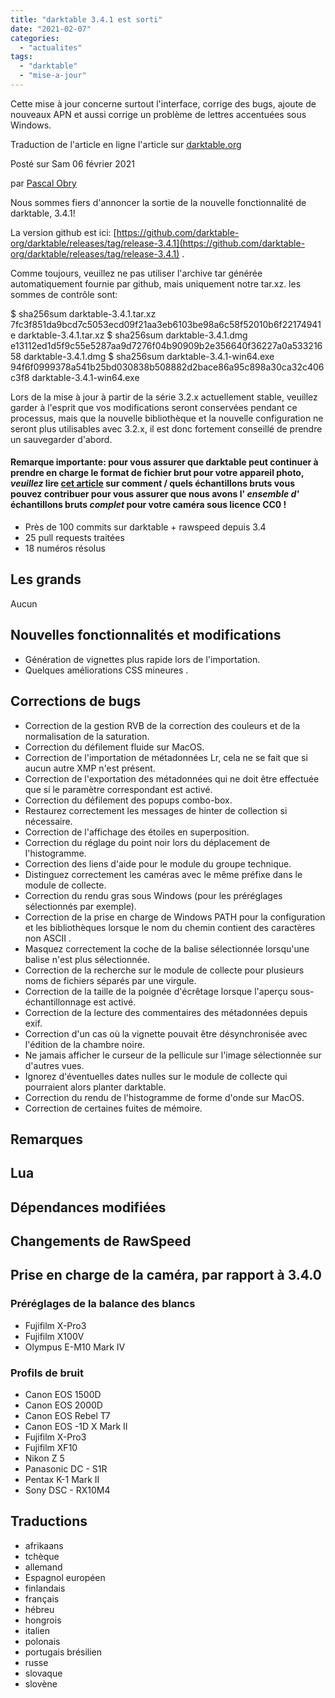 ```yaml
---
title: "darktable 3.4.1 est sorti"
date: "2021-02-07"
categories: 
  - "actualites"
tags: 
  - "darktable"
  - "mise-a-jour"
---
```


Cette mise à jour concerne surtout l'interface, corrige des bugs, ajoute de nouveaux APN et aussi corrige un problème de lettres accentuées sous Windows.

Traduction de l'article en ligne l'article sur [darktable.org](https://www.darktable.org/2021/02/darktable-341-released/)

Posté sur Sam 06 février 2021 

par [Pascal Obry](https://www.darktable.org/author/pascal-obry/)

Nous sommes fiers d'annoncer la sortie de la nouvelle fonctionnalité de darktable, 3.4.1!

La version github est ici: [https://github.com/darktable-org/darktable/releases/tag/release-3.4.1](https://github.com/darktable-org/darktable/releases/tag/release-3.4.1) .

Comme toujours, veuillez ne pas utiliser l'archive tar générée automatiquement fournie par github, mais uniquement notre tar.xz. les sommes de contrôle sont:

$ sha256sum darktable-3.4.1.tar.xz
7fc3f851da9bcd7c5053ecd09f21aa3eb6103be98a6c58f52010b6f22174941e darktable-3.4.1.tar.xz
$ sha256sum darktable-3.4.1.dmg
e13112ed1d5f9c55e5287aa9d7276f04b90909b2e356640f36227a0a53321658 darktable-3.4.1.dmg
$ sha256sum darktable-3.4.1-win64.exe
94f6f0999378a541b25bd030838b508882d2bace86a95c898a30ca32c406c3f8 darktable-3.4.1-win64.exe

Lors de la mise à jour à partir de la série 3.2.x actuellement stable, veuillez garder à l'esprit que vos modifications seront conservées pendant ce processus, mais que la nouvelle bibliothèque et la nouvelle configuration ne seront plus utilisables avec 3.2.x, il est donc fortement conseillé de prendre un sauvegarder d'abord.

#### Remarque importante: pour vous assurer que darktable peut continuer à prendre en charge le format de fichier brut pour votre appareil photo, _veuillez_ lire [cet article](https://discuss.pixls.us/t/raw-samples-wanted/5420?u=lebedevri) sur comment / quels échantillons bruts vous pouvez contribuer pour vous assurer que nous avons l' _ensemble d'_ échantillons bruts _complet_ pour votre caméra sous  licence CC0 !

- Près de 100 commits sur darktable + rawspeed depuis 3.4
- 25 pull requests traitées
- 18 numéros résolus

## Les grands

Aucun

## Nouvelles fonctionnalités et modifications

- Génération de vignettes plus rapide lors de l'importation.
- Quelques  améliorations CSS mineures .

## Corrections de bugs

- Correction de la gestion RVB de la correction des couleurs et de la normalisation de la saturation.
- Correction du défilement fluide sur MacOS.
- Correction de l'importation de métadonnées Lr, cela ne se fait que si aucun autre XMP n'est  présent.
- Correction de l'exportation des métadonnées qui ne doit être effectuée que si le paramètre correspondant est activé.
- Correction du défilement des popups combo-box.
- Restaurez correctement les messages de hinter de collection si nécessaire.
- Correction de l'affichage des étoiles en superposition.
- Correction du réglage du point noir lors du déplacement de l'histogramme.
- Correction des liens d'aide pour le module du groupe technique.
- Distinguez correctement les caméras avec le même préfixe dans le module de collecte.
- Correction du rendu gras sous Windows (pour les préréglages sélectionnés par exemple).
- Correction de la prise en charge de Windows PATH pour la configuration et les bibliothèques lorsque le nom du chemin contient des caractères non ASCII  .
- Masquez correctement la coche de la balise sélectionnée lorsqu'une balise n'est plus sélectionnée.
- Correction de la recherche sur le module de collecte pour plusieurs noms de fichiers séparés par une virgule.
- Correction de la taille de la poignée d'écrêtage lorsque l'aperçu sous-échantillonnage est activé.
- Correction de la lecture des commentaires des métadonnées depuis exif.
- Correction d'un cas où la vignette pouvait être désynchronisée avec l'édition de la chambre noire.
- Ne jamais afficher le curseur de la pellicule sur l'image sélectionnée sur d'autres vues.
- Ignorez d'éventuelles dates nulles sur le module de collecte qui pourraient alors planter darktable.
- Correction du rendu de l'histogramme de forme d'onde sur MacOS.
- Correction de certaines fuites de mémoire.

## Remarques

## Lua

## Dépendances modifiées

## Changements de RawSpeed

## Prise en charge de la caméra, par rapport à 3.4.0

### Préréglages de la balance des blancs

- Fujifilm X-Pro3
- Fujifilm X100V
- Olympus E-M10 Mark IV

### Profils de bruit

- Canon EOS  1500D
- Canon EOS  2000D
- Canon EOS Rebel T7
- Canon EOS -1D X Mark II
- Fujifilm X-Pro3
- Fujifilm XF10
- Nikon Z 5
- Panasonic DC - S1R
- Pentax K-1 Mark II
- Sony DSC - RX10M4

## Traductions

- afrikaans
- tchèque
- allemand
- Espagnol européen
- finlandais
- français
- hébreu
- hongrois
- italien
- polonais
- portugais brésilien
- russe
- slovaque
- slovène
